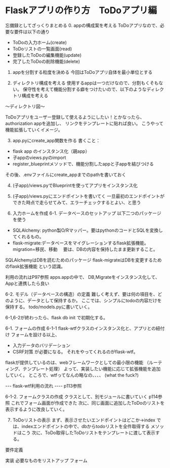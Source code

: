 # Flaskアプリの作り方　ToDoアプリ編
忘備録としてざっくりまとめる
0. appの構成案を考える
ToDoアプリなので、必要な要件は以下の通り
- ToDoの入力ホーム(create)
- ToDoリストの一覧画面(read)
- 登録したToDoの編集機能(update)
- 完了したToDoの削除機能(delete)

1. appを分割する粒度を決める
今回はToDoアプリ自体を最小単位とする

2. ディレクトリ構成を考える
使用するappは一つだけなので、分割もくそもない。
保守性を考えて機能分割する癖をつけたいので、以下のようなディレクトリ構成を考える

〜ディレクトリ図〜

ToDoアプリをユーザー登録して使えるようにしたい！とかなったら、authorization appを追加し、
リンクをテンプレートに貼れば良い。
こうやって機能拡張していくイメージ。

3. app.pyにcreate_app関数を作る
書くこと：
- flask app のインスタンス化（親app）
- 子appのviews.pyのimport
- register_blueprintメソッドで、機能分割したappと子appを結びつける

その後、.envファイルにcreate_appまでのpathを書いておく

4. (子app)/views.pyでBlueprintを使ってアプリをインスタンス化
5. (子app)/views.pyにエンドポイントを書いてく
一旦最初のエンドポイントができた時点で走らせてみて、エラーチェックするとよい、と思う

6. 入力ホームを作成
6-1. データベースのセットアップ
以下二つのパッケージを使う
- SQLAlchemy: python製O/Rマッパー。要はpythonのコードとSQLを変換してくれるもの。
- flask-migrate:データベースをマイグレーションするflask拡張機能。
 migration=移民、移動
 　要は、DBの内容を保持したまま更新すること。

 SQLAlchemyはDBを読むためのパッケージ
 flask-migrateはDBを変更するためのflask拡張機能
という認識。

利用の流れはP97参照
apps.appの中で、
DB,Migrateをインスタンス化して、Appと連携したら良い

6-2. モデル（データベースの構造）の定義
難しく考えず、要は何の項目を、どのように、データとして保持するか。
ここでは、シンプルにtodoの内容だけを保持する。
todo/models.pyに書いていく。

6-1,6-2が終わったら、flask db init で初期化する。



6-1. フォームの作成
6-1-1
flask-wtfクラスのインスタンス化と、アプリとの紐付け 
フォームを設ける以上、
- 入力データのバリデーション
- CSRF対策
が必要になる。
それをやってくれるのがflask-wtf。

flaskが提供しているのは、webフレームワークとしての最小限の機能
（ルーティング、テンプレート処理）
よって、実装したい機能に応じて拡張機能を追加していく。
ところで、wtfってなんの略なの、、、、
(what the fuck?)

--- flask-wtf利用の流れ ----
p113参照


6-1-2. フォームクラスの作成
クラスとして、別モジュールに書いていく
p114参照
これでフォーム画面が作成できた
次に、同じ画面に追加したToDoのリストを表示するように改良していく。

7. ToDoリストの表示
まず、表示させたいエンドポイントはどこか→index
では、indexエンドポイントの中で、dbからtodoリストを全件取得する
メソッドはこう
次に、ToDo取得したToDoリストをテンプレートに渡して表示する。

要件定義

実装
必要なものをリストアップ
フォーム
